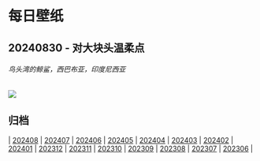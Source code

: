 # 每日壁纸

## 20240830 - 对大块头温柔点

###### 鸟头湾的鲸鲨，西巴布亚，印度尼西亚

![](https://www.bing.com/th?id=OHR.WhaleSharkDay_ZH-CN3334940631_UHD.jpg)

## 归档

| [202408](/202408/README.md)
| [202407](/202407/README.md)
| [202406](/202406/README.md)
| [202405](/202405/README.md)
| [202404](/202404/README.md)
| [202403](/202403/README.md)
| [202402](/202402/README.md)
| [202401](/202401/README.md)
| [202312](/202312/README.md)
| [202311](/202311/README.md)
| [202310](/202310/README.md)
| [202309](/202309/README.md)
| [202308](/202308/README.md)
| [202307](/202307/README.md)
| [202306](/202306/README.md)
|